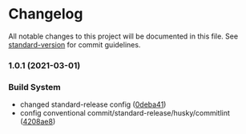# Changelog

All notable changes to this project will be documented in this file. See [standard-version](https://github.com/conventional-changelog/standard-version) for commit guidelines.

### 1.0.1 (2021-03-01)


### Build System

* changed standard-release config ([0deba41](https://github.com/bildvitta/asteroid/commit/0deba41e6cdf0adaffe69a046e8f75bd9598b660))
* config conventional commit/standard-release/husky/commitlint ([4208ae8](https://github.com/bildvitta/asteroid/commit/4208ae8752bdd507aad1f6080266c9d9035436eb))
